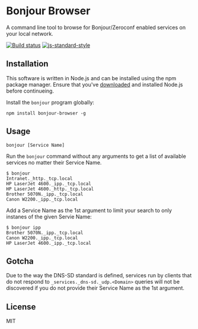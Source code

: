 # Bonjour Browser

A command line tool to browse for Bonjour/Zeroconf enabled services on
your local network.

[![Build status](https://travis-ci.org/watson/bonjour-browser.svg?branch=master)](https://travis-ci.org/watson/bonjour-browser)
[![js-standard-style](https://img.shields.io/badge/code%20style-standard-brightgreen.svg?style=flat)](https://github.com/feross/standard)

## Installation

This software is written in Node.js and can be installed using the npm
package manager. Ensure that you've [downloaded](https://nodejs.org) and
installed Node.js before continueing.

Install the `bonjour` program globally:

```
npm install bonjour-browser -g
```

## Usage

```
bonjour [Service Name]
```

Run the `bonjour` command without any arguments to get a list of
available services no matter their Service Name.

```
$ bonjour
Intranet._http._tcp.local
HP LaserJet 4600._ipp._tcp.local
HP LaserJet 4600._http._tcp.local
Brother 5070N._ipp._tcp.local
Canon W2200._ipp._tcp.local
```

Add a Service Name as the 1st argument to limit your search to only
instanes of the given Servie Name:

```
$ bonjour ipp
Brother 5070N._ipp._tcp.local
Canon W2200._ipp._tcp.local
HP LaserJet 4600._ipp._tcp.local
```

## Gotcha

Due to the way the DNS-SD standard is defined, services run by clients
that do not respond to `_services._dns-sd._udp.<Domain>` queries will
not be discovered if you do not provide their Service Name as the 1st
argument.

## License

MIT
